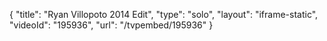 {
    "title": "Ryan Villopoto 2014 Edit",
    "type": "solo",
    "layout": "iframe-static",
    "videoId": "195936",
    "url": "\/tvpembed\/195936"
}